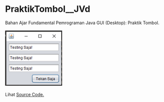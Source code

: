 # PraktikTombol__JVd
Bahan Ajar Fundamental Pemrograman Java GUI (Desktop): Praktik Tombol.<br><br>
<img src="https://github.com/RizkyKhapidsyah/PraktikTombol__JVd/blob/master/Results/001.PNG"><br><br>
Lihat <a href="https://github.com/RizkyKhapidsyah/PraktikTombol__JVd/blob/master/src/com/rk/pt/MainProgram.java">Source Code.</a>
